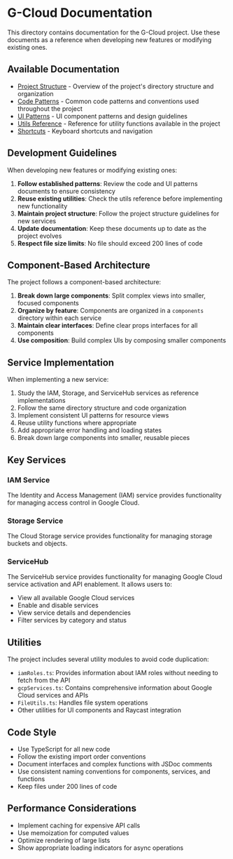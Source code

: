 # G-Cloud Documentation

This directory contains documentation for the G-Cloud project. Use these documents as a reference when developing new features or modifying existing ones.

## Available Documentation

- [Project Structure](PROJECT_STRUCTURE.md) - Overview of the project's directory structure and organization
- [Code Patterns](CODE_PATTERNS.md) - Common code patterns and conventions used throughout the project
- [UI Patterns](UI_PATTERNS.md) - UI component patterns and design guidelines
- [Utils Reference](UTILS_REFERENCE.md) - Reference for utility functions available in the project
- [Shortcuts](SHORTCUTS.md) - Keyboard shortcuts and navigation

## Development Guidelines

When developing new features or modifying existing ones:

1. **Follow established patterns**: Review the code and UI patterns documents to ensure consistency
2. **Reuse existing utilities**: Check the utils reference before implementing new functionality
3. **Maintain project structure**: Follow the project structure guidelines for new services
4. **Update documentation**: Keep these documents up to date as the project evolves
5. **Respect file size limits**: No file should exceed 200 lines of code

## Component-Based Architecture

The project follows a component-based architecture:

1. **Break down large components**: Split complex views into smaller, focused components
2. **Organize by feature**: Components are organized in a `components` directory within each service
3. **Maintain clear interfaces**: Define clear props interfaces for all components
4. **Use composition**: Build complex UIs by composing smaller components

## Service Implementation

When implementing a new service:

1. Study the IAM, Storage, and ServiceHub services as reference implementations
2. Follow the same directory structure and code organization
3. Implement consistent UI patterns for resource views
4. Reuse utility functions where appropriate
5. Add appropriate error handling and loading states
6. Break down large components into smaller, reusable pieces

## Key Services

### IAM Service

The Identity and Access Management (IAM) service provides functionality for managing access control in Google Cloud.

### Storage Service

The Cloud Storage service provides functionality for managing storage buckets and objects.

### ServiceHub

The ServiceHub service provides functionality for managing Google Cloud service activation and API enablement. It allows users to:

- View all available Google Cloud services
- Enable and disable services
- View service details and dependencies
- Filter services by category and status

## Utilities

The project includes several utility modules to avoid code duplication:

- `iamRoles.ts`: Provides information about IAM roles without needing to fetch from the API
- `gcpServices.ts`: Contains comprehensive information about Google Cloud services and APIs
- `FileUtils.ts`: Handles file system operations
- Other utilities for UI components and Raycast integration

## Code Style

- Use TypeScript for all new code
- Follow the existing import order conventions
- Document interfaces and complex functions with JSDoc comments
- Use consistent naming conventions for components, services, and functions
- Keep files under 200 lines of code

## Performance Considerations

- Implement caching for expensive API calls
- Use memoization for computed values
- Optimize rendering of large lists
- Show appropriate loading indicators for async operations 